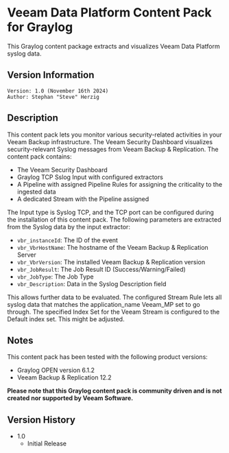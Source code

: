 # Veeam Data Platform Content Pack for Graylog

This Graylog content package extracts and visualizes Veeam Data Platform syslog data.

## Version Information
~~~~
Version: 1.0 (November 16th 2024)
Author: Stephan "Steve" Herzig
~~~~

## Description

This content pack lets you monitor various security-related activities in your Veeam Backup infrastructure. The Veeam Security Dashboard visualizes security-relevant Syslog messages from Veeam Backup & Replication. The content pack contains:

- The Veeam Security Dashboard
- Graylog TCP Sslog Input with configured extractors
- A Pipeline with assigned Pipeline Rules for assigning the criticality to the ingested data
- A dedicated Stream with the Pipeline assigned

The Input type is Syslog TCP, and the TCP port can be configured during the installation of this content pack. The following parameters are extracted from the Syslog data by the input extractor:

- `vbr_instanceId`: The ID of the event
- `vbr_VbrHostName`: The hostname of the Veeam Backup & Replication Server
- `vbr_VbrVersion`: The installed Veeam Backup & Replication version
- `vbr_JobResult`: The Job Result ID (Success/Warning/Failed)
- `vbr_JobType`: The Job Type
- `vbr_Description`: Data in the Syslog Description field

This allows further data to be evaluated. The configured Stream Rule lets all syslog data that matches the application_name Veeam_MP set to go through. The specified Index Set for the Veeam Stream is configured to the Default index set. This might be adjusted.


## Notes
This content pack has been tested with the following product versions:
- Graylog OPEN version 6.1.2
- Veeam Backup & Replication 12.2

**Please note that this Graylog content pack is community driven and is not created nor supported by Veeam Software.**

## Version History

* 1.0
    * Initial Release
